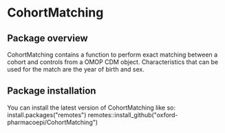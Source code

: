 # CohortMatching

## Package overview
CohortMatching contains a function to perform exact matching between a cohort and controls from a OMOP CDM object. Characteristics that can be used for the match are the year of birth and sex. 

## Package installation
You can install the latest version of CohortMatching like so:
install.packages("remotes")
remotes::install_github("oxford-pharmacoepi/CohortMatching")
